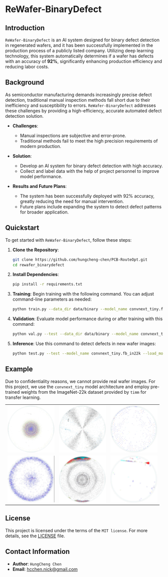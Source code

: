 # ReWafer-BinaryDefect

## Introduction

`ReWafer-BinaryDefect` is an AI system designed for binary defect detection in regenerated wafers, and it has been successfully implemented in the production process of a publicly listed company. Utilizing deep learning technology, this system automatically determines if a wafer has defects with an accuracy of **92%**, significantly enhancing production efficiency and reducing labor costs.

## Background

As semiconductor manufacturing demands increasingly precise defect detection, traditional manual inspection methods fall short due to their inefficiency and susceptibility to errors. `ReWafer-BinaryDefect` addresses these challenges by providing a high-efficiency, accurate automated defect detection solution.

- **Challenges**:
  - Manual inspections are subjective and error-prone.
  - Traditional methods fail to meet the high precision requirements of modern production.

- **Solution**:
  - Develop an AI system for binary defect detection with high accuracy.
  - Collect and label data with the help of project personnel to improve model performance.

- **Results and Future Plans**:
  - The system has been successfully deployed with 92% accuracy, greatly reducing the need for manual intervention.
  - Future plans include expanding the system to detect defect patterns for broader application.

## Quickstart

To get started with `ReWafer-BinaryDefect`, follow these steps:

1. **Clone the Repository**:
    ```sh
    git clone https://github.com/hungcheng-chen/PCB-RouteOpt.git
    cd rewafer_binarydefect
    ```

2. **Install Dependencies**:
    ```sh
    pip install -r requirements.txt
    ```

3. **Training**: Begin training with the following command. You can adjust command-line parameters as needed:
    ```bash
    python train.py --data_dir data/binary --model_name convnext_tiny.fb_in22k --batch_size 128 --epochs 30 --lr 1e-4
    ```

4. **Validation**: Evaluate model performance during or after training with this command:
    ```bash
    python val.py --test --data_dir data/binary --model_name convnext_tiny.fb_in22k --load_model runs/.../best_model.pt
    ```

5. **Inference**: Use this command to detect defects in new wafer images:
    ```bash
    python test.py --test --model_name convnext_tiny.fb_in22k --load_model runs/.../best_model.pt --image_path .../xxx.png
    ```

## Example

Due to confidentiality reasons, we cannot provide real wafer images. For this project, we use the `convnext_tiny` model architecture and employ pre-trained weights from the ImageNet-22k dataset provided by `timm` for transfer learning.

<table align="center">
<tr>
    <td><img src="docs/images/0.jpg" alt="Image 1" width="150"></td>
    <td><img src="docs/images/1.jpg" alt="Image 2" width="150"></td>
    <td><img src="docs/images/2.jpg" alt="Image 3" width="150"/></td>
</tr>
<tr>
    <td><img src="docs/images/3.jpg" alt="Image 4" width="150"></td>
    <td><img src="docs/images/4.jpg" alt="Image 5" width="150"></td>
    <td><img src="docs/images/5.jpg" alt="Image 6" width="150"></td>
</tr>
</table>

## License

This project is licensed under the terms of the `MIT license`. For more details, see the [LICENSE](LICENSE) file.

## Contact Information

- **Author**: `HungCheng Chen`
- **Email**: [hcchen.nick@gmail.com](mailto:hcchen.nick@gmail.com)
